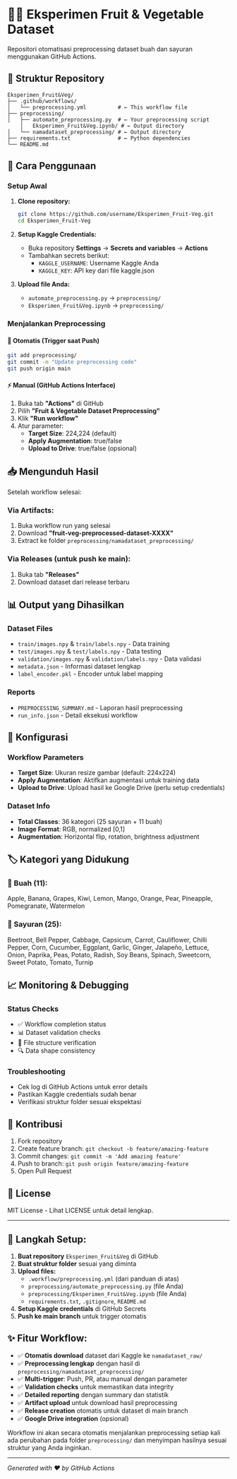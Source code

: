 # 🍎🥕 Eksperimen Fruit & Vegetable Dataset

Repositori otomatisasi preprocessing dataset buah dan sayuran menggunakan GitHub Actions.

## 📁 Struktur Repository

```
Eksperimen_Fruit&Veg/
├── .github/workflows/
│   └── preprocessing.yml          # ← This workflow file
├── preprocessing/
│   ├── automate_preprocessing.py  # ← Your preprocessing script
    │   Eksperimen_Fruit&Veg.ipynb/ # ← Output directory
│   └── namadataset_preprocessing/ # ← Output directory
├── requirements.txt               # ← Python dependencies
└── README.md
```

## 🚀 Cara Penggunaan

### Setup Awal

1. **Clone repository:**
   ```bash
   git clone https://github.com/username/Eksperimen_Fruit-Veg.git
   cd Eksperimen_Fruit-Veg
   ```

2. **Setup Kaggle Credentials:**
   - Buka repository **Settings** → **Secrets and variables** → **Actions**
   - Tambahkan secrets berikut:
     - `KAGGLE_USERNAME`: Username Kaggle Anda
     - `KAGGLE_KEY`: API key dari file kaggle.json

3. **Upload file Anda:**
   - `automate_preprocessing.py` → `preprocessing/`
   - `Eksperimen_Fruit&Veg.ipynb` → `preprocessing/`

### Menjalankan Preprocessing

#### 🔄 Otomatis (Trigger saat Push)
```bash
git add preprocessing/
git commit -m "Update preprocessing code"
git push origin main
```

#### ⚡ Manual (GitHub Actions Interface)
1. Buka tab **"Actions"** di GitHub
2. Pilih **"Fruit & Vegetable Dataset Preprocessing"**
3. Klik **"Run workflow"**
4. Atur parameter:
   - **Target Size**: 224,224 (default)
   - **Apply Augmentation**: true/false
   - **Upload to Drive**: true/false (opsional)

## 📥 Mengunduh Hasil

Setelah workflow selesai:

### Via Artifacts:
1. Buka workflow run yang selesai
2. Download **"fruit-veg-preprocessed-dataset-XXXX"**
3. Extract ke folder `preprocessing/namadataset_preprocessing/`

### Via Releases (untuk push ke main):
1. Buka tab **"Releases"**
2. Download dataset dari release terbaru

## 📊 Output yang Dihasilkan

### Dataset Files
- `train/images.npy` & `train/labels.npy` - Data training
- `test/images.npy` & `test/labels.npy` - Data testing
- `validation/images.npy` & `validation/labels.npy` - Data validasi
- `metadata.json` - Informasi dataset lengkap
- `label_encoder.pkl` - Encoder untuk label mapping

### Reports
- `PREPROCESSING_SUMMARY.md` - Laporan hasil preprocessing
- `run_info.json` - Detail eksekusi workflow

## 🔧 Konfigurasi

### Workflow Parameters
- **Target Size**: Ukuran resize gambar (default: 224x224)
- **Apply Augmentation**: Aktifkan augmentasi untuk training data
- **Upload to Drive**: Upload hasil ke Google Drive (perlu setup credentials)

### Dataset Info
- **Total Classes**: 36 kategori (25 sayuran + 11 buah)
- **Image Format**: RGB, normalized [0,1]
- **Augmentation**: Horizontal flip, rotation, brightness adjustment

## 🏷️ Kategori yang Didukung

### 🍎 Buah (11):
Apple, Banana, Grapes, Kiwi, Lemon, Mango, Orange, Pear, Pineapple, Pomegranate, Watermelon

### 🥕 Sayuran (25):
Beetroot, Bell Pepper, Cabbage, Capsicum, Carrot, Cauliflower, Chilli Pepper, Corn, Cucumber, Eggplant, Garlic, Ginger, Jalapeño, Lettuce, Onion, Paprika, Peas, Potato, Radish, Soy Beans, Spinach, Sweetcorn, Sweet Potato, Tomato, Turnip

## 📈 Monitoring & Debugging

### Status Checks
- ✅ Workflow completion status
- 📊 Dataset validation checks
- 📁 File structure verification
- 🔍 Data shape consistency

### Troubleshooting
- Cek log di GitHub Actions untuk error details
- Pastikan Kaggle credentials sudah benar
- Verifikasi struktur folder sesuai ekspektasi

## 🤝 Kontribusi

1. Fork repository
2. Create feature branch: `git checkout -b feature/amazing-feature`
3. Commit changes: `git commit -m 'Add amazing feature'`
4. Push to branch: `git push origin feature/amazing-feature`
5. Open Pull Request

## 📄 License

MIT License - Lihat LICENSE untuk detail lengkap.

---

## 🎯 **Langkah Setup:**

1. **Buat repository** `Eksperimen_Fruit&Veg` di GitHub
2. **Buat struktur folder** sesuai yang diminta
3. **Upload files:**
   - `.workflow/preprocessing.yml` (dari panduan di atas)
   - `preprocessing/automate_preprocessing.py` (file Anda)
   - `preprocessing/Eksperimen_Fruit&Veg.ipynb` (file Anda)
   - `requirements.txt`, `.gitignore`, `README.md`
4. **Setup Kaggle credentials** di GitHub Secrets
5. **Push ke main branch** untuk trigger otomatis

## ✨ **Fitur Workflow:**

- ✅ **Otomatis download** dataset dari Kaggle ke `namadataset_raw/`
- ✅ **Preprocessing lengkap** dengan hasil di `preprocessing/namadataset_preprocessing/`
- ✅ **Multi-trigger**: Push, PR, atau manual dengan parameter
- ✅ **Validation checks** untuk memastikan data integrity
- ✅ **Detailed reporting** dengan summary dan statistik
- ✅ **Artifact upload** untuk download hasil preprocessing
- ✅ **Release creation** otomatis untuk dataset di main branch
- ✅ **Google Drive integration** (opsional)

Workflow ini akan secara otomatis menjalankan preprocessing setiap kali ada perubahan pada folder `preprocessing/` dan menyimpan hasilnya sesuai struktur yang Anda inginkan.

---

*Generated with ❤️ by GitHub Actions*

